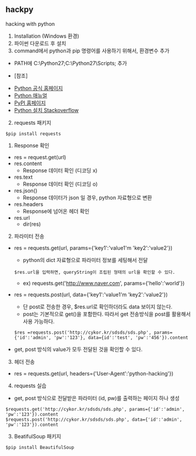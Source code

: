 ## hackpy
hacking with python

1. Installation (Windows 환경)
 1. 파이썬 다운로드 후 설치
 2. command에서 python과 pip 명령어를 사용하기 위해서, 환경변수 추가
  - PATH에 C:\Python27;C:\Python27\Scripts; 추가

 * [참조]
  + [Python 공식 홈페이지](http://python.org)
  + [Python 매뉴얼](https://docs.python.org/)
  + [PyPI 홈페이지](https://pypi.python.org/pypi/)
  + [Python 설치 Stackoverflow](http://stackoverflow.com/questions/4750806/how-to-install-pip-on-windows)
2. requests 패키지

  ```
  $pip install requests
  ```
1. Response 확인
 * res = request.get(url)
 * res.content
   * Response 데이터 확인 (디코딩 x)
 * res.text
   * Response 데이터 확인 (디코딩 o)
 * res.json()
   * Response 데이터가 json 일 경우, python 자료형으로 변환
 * res.headers
   * Response에 넘어온 헤더 확인
 * res.url
   * dir(res)
2. 파라미터 전송
 * res = requests.get(url, params={'key1':'value1'm 'key2':'value2'})
   * python의 dict 자료형으로 파라미터 정보를 세팅해서 전달
   
   ```
   $res.url을 입력하면, queryString이 조립된 형태의 url을 확인할 수 있다.
   ```
   * ex) requests.get('http://www.naver.com', params={'hello':'world'})
 * res = requests.post(url, data={'key1':'value1'm 'key2':'value2'})
   * 단 post로 전송한 경우, $res.url로 확인하더라도 data 보이지 않는다.
   * post는 기본적으로 get()을 포함한다. 따라서 get 전송방식을 post를 활용해서 사용 가능하다.
   
   ```
   $res =requests.post('http://cykor.kr/sdsds/sds.php', params={'id':'admin', 'pw':'123'}, data={id':'test', 'pw':'456'}).content
   ```
  * get, post 방식의 value가 모두 전달된 것을 확인할 수 있다.
3. 헤더 전송
  * res = requests.get(url, headers={'User-Agent':'python-hacking'})
4. requests 실습
  * get, post 방식으로 전달받은 파라미터 (id, pw)를 출력하는 페이지 하나 생성
  
  ```
  $requests.get('http://cykor.kr/sdsds/sds.php', params={'id':'admin', 'pw':'123'}).content
  $requests.post('http://cykor.kr/sdsds/sds.php', data={'id':'admin', 'pw':'123'}).content
  ```
  
3. BeatifulSoup 패키지

  ```
  $pip install BeautifulSoup
  ```
